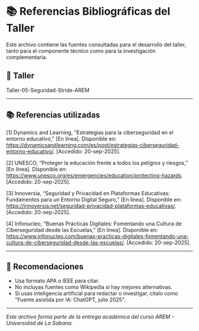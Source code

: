 # 📚 Referencias Bibliográficas del Taller

Este archivo contiene las fuentes consultadas para el desarrollo del taller, tanto para el componente técnico como para la investigación complementaria.

## 🔖 Taller
Taller-05-Seguridad-Stride-AREM

---

## 📚 Referencias utilizadas

[1] Dynamics and Learning, “Estrategias para la ciberseguridad en el entorno educativo,” [En línea]. Disponible en: https://dynamicsandlearning.com/es/post/estrategias-ciberseguridad-entorno-educativo/. [Accedido: 20-sep-2025].

[2] UNESCO, “Proteger la educación frente a todos los peligros y riesgos,” [En línea]. Disponible en: https://www.unesco.org/es/emergencies/education/protecting-hazards. [Accedido: 20-sep-2025].

[3] Innoversia, “Seguridad y Privacidad en Plataformas Educativas: Fundamentos para un Entorno Digital Seguro,” [En línea]. Disponible en: https://innoversia.net/seguridad-privacidad-plataformas-educativas/. [Accedido: 20-sep-2025].

[4] Infonucleo, “Buenas Prácticas Digitales: Fomentando una Cultura de Ciberseguridad desde las Escuelas,” [En línea]. Disponible en: https://www.infonucleo.com/buenas-practicas-digitales-fomentando-una-cultura-de-ciberseguridad-desde-las-escuelas/. [Accedido: 20-sep-2025].

---

## 📌 Recomendaciones

- Usa formato APA o IEEE para citar.
- No incluyas fuentes como Wikipedia si hay mejores alternativas.
- Si usas inteligencia artificial para redactar o investigar, cítalo como "Fuente asistida por IA: ChatGPT, julio 2025".

---

_Este archivo forma parte de la entrega académica del curso AREM - Universidad de La Sabana._

